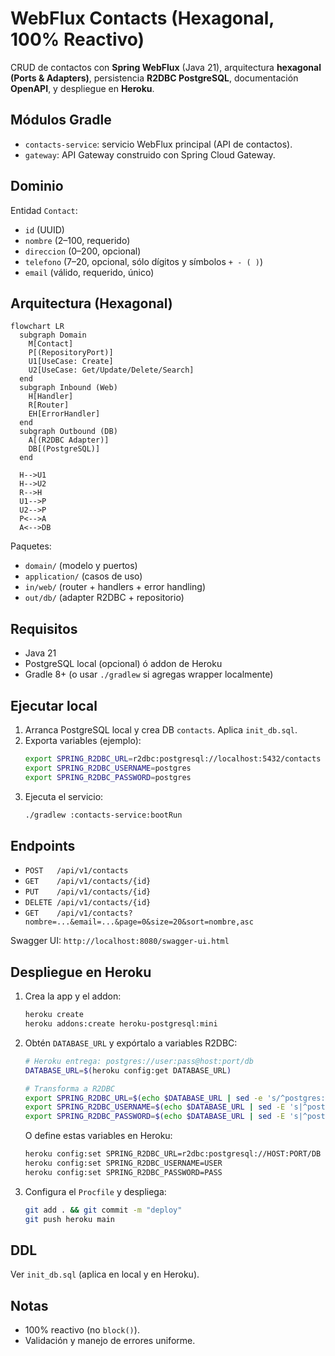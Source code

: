 # WebFlux Contacts (Hexagonal, 100% Reactivo)

CRUD de contactos con **Spring WebFlux** (Java 21), arquitectura **hexagonal (Ports & Adapters)**, persistencia **R2DBC PostgreSQL**, documentación **OpenAPI**, y despliegue en **Heroku**.

## Módulos Gradle
- `contacts-service`: servicio WebFlux principal (API de contactos).
- `gateway`: API Gateway construido con Spring Cloud Gateway.

## Dominio
Entidad `Contact`:
- `id` (UUID)
- `nombre` (2–100, requerido)
- `direccion` (0–200, opcional)
- `telefono` (7–20, opcional, sólo dígitos y símbolos `+ - ( )`)
- `email` (válido, requerido, único)

## Arquitectura (Hexagonal)
```mermaid
flowchart LR
  subgraph Domain
    M[Contact]
    P[(RepositoryPort)]
    U1[UseCase: Create]
    U2[UseCase: Get/Update/Delete/Search]
  end
  subgraph Inbound (Web)
    H[Handler]
    R[Router]
    EH[ErrorHandler]
  end
  subgraph Outbound (DB)
    A[(R2DBC Adapter)]
    DB[(PostgreSQL)]
  end

  H-->U1
  H-->U2
  R-->H
  U1-->P
  U2-->P
  P<-->A
  A<-->DB
```
Paquetes:
- `domain/` (modelo y puertos)
- `application/` (casos de uso)
- `in/web/` (router + handlers + error handling)
- `out/db/` (adapter R2DBC + repositorio)

## Requisitos
- Java 21
- PostgreSQL local (opcional) ó addon de Heroku
- Gradle 8+ (o usar `./gradlew` si agregas wrapper localmente)

## Ejecutar local
1. Arranca PostgreSQL local y crea DB `contacts`. Aplica `init_db.sql`.
2. Exporta variables (ejemplo):
   ```bash
   export SPRING_R2DBC_URL=r2dbc:postgresql://localhost:5432/contacts
   export SPRING_R2DBC_USERNAME=postgres
   export SPRING_R2DBC_PASSWORD=postgres
   ```
3. Ejecuta el servicio:
   ```bash
   ./gradlew :contacts-service:bootRun
   ```

## Endpoints
- `POST   /api/v1/contacts`
- `GET    /api/v1/contacts/{id}`
- `PUT    /api/v1/contacts/{id}`
- `DELETE /api/v1/contacts/{id}`
- `GET    /api/v1/contacts?nombre=...&email=...&page=0&size=20&sort=nombre,asc`

Swagger UI: `http://localhost:8080/swagger-ui.html`

## Despliegue en Heroku
1. Crea la app y el addon:
   ```bash
   heroku create
   heroku addons:create heroku-postgresql:mini
   ```
2. Obtén `DATABASE_URL` y expórtalo a variables R2DBC:
   ```bash
   # Heroku entrega: postgres://user:pass@host:port/db
   DATABASE_URL=$(heroku config:get DATABASE_URL)

   # Transforma a R2DBC
   export SPRING_R2DBC_URL=$(echo $DATABASE_URL | sed -e 's/^postgres:/r2dbc:postgresql:/')
   export SPRING_R2DBC_USERNAME=$(echo $DATABASE_URL | sed -E 's|^postgres://([^:]+):.*$|\1|')
   export SPRING_R2DBC_PASSWORD=$(echo $DATABASE_URL | sed -E 's|^postgres://[^:]+:([^@]+)@.*$|\1|')
   ```
   O define estas variables en Heroku:
   ```bash
   heroku config:set SPRING_R2DBC_URL=r2dbc:postgresql://HOST:PORT/DB
   heroku config:set SPRING_R2DBC_USERNAME=USER
   heroku config:set SPRING_R2DBC_PASSWORD=PASS
   ```
3. Configura el `Procfile` y despliega:
   ```bash
   git add . && git commit -m "deploy"
   git push heroku main
   ```

## DDL
Ver `init_db.sql` (aplica en local y en Heroku).

## Notas
- 100% reactivo (no `block()`).
- Validación y manejo de errores uniforme.
